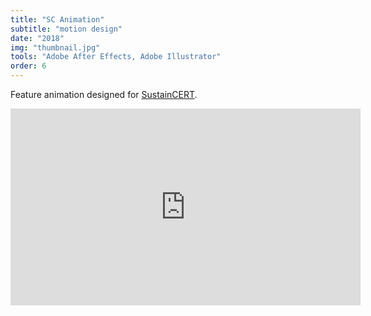 ```yaml
---
title: "SC Animation"
subtitle: "motion design"
date: "2018"
img: "thumbnail.jpg"
tools: "Adobe After Effects, Adobe Illustrator"
order: 6
---
```


Feature animation designed for <a href="https://sustain-cert.com">SustainCERT</a>.

<iframe     
    width="560" 
    height="315" 
    src="https://www.youtube.com/embed/nYevpNo3zM0?controls=0&rel=0" 
    frameborder="0" 
    allow="accelerometer; encrypted-media; gyroscope; picture-in-picture" 
    allowfullscreen 
></iframe>
